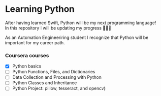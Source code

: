 # Learning Python

After having learned Swift, Python will be my next programming language! In this repository I will be updating my progress 👨🏽‍💻


As an Automation Engineeriring student I recognize that Python will be important for my career path.

### Coursera courses
- [x] Python basics
- [ ] Python Functions, Files, and Dictionaries
- [ ] Data Collection and Processing with Python
- [ ] Python Classes and Inheritance
- [ ] Python Project: pillow, tesseract, and opencv)